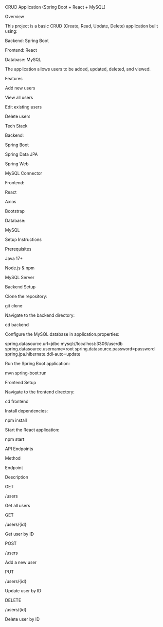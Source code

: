  
CRUD Application (Spring Boot + React + MySQL)

Overview

This project is a basic CRUD (Create, Read, Update, Delete) application built using:

Backend: Spring Boot

Frontend: React

Database: MySQL

The application allows users to be added, updated, deleted, and viewed.

Features

Add new users

View all users

Edit existing users

Delete users

Tech Stack

Backend:

Spring Boot

Spring Data JPA

Spring Web

MySQL Connector

Frontend:

React

Axios

Bootstrap

Database:

MySQL

Setup Instructions

Prerequisites

Java 17+

Node.js & npm

MySQL Server

Backend Setup

Clone the repository:

git clone <repository-url>

Navigate to the backend directory:

cd backend

Configure the MySQL database in application.properties:

spring.datasource.url=jdbc:mysql://localhost:3306/userdb
spring.datasource.username=root
spring.datasource.password=password
spring.jpa.hibernate.ddl-auto=update

Run the Spring Boot application:

mvn spring-boot:run

Frontend Setup

Navigate to the frontend directory:

cd frontend

Install dependencies:

npm install

Start the React application:

npm start

API Endpoints

Method

Endpoint

Description

GET

/users

Get all users

GET

/users/{id}

Get user by ID

POST

/users

Add a new user

PUT

/users/{id}

Update user by ID

DELETE

/users/{id}

Delete user by ID

